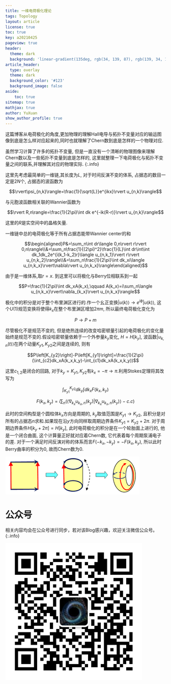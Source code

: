 ```yaml
---
title: 一维电荷极化理论
tags: Topology
layout: article
license: true
toc: true
key: a20210425
pageview: true
header:
  theme: dark
  background: 'linear-gradient(135deg, rgb(34, 139, 87), rgb(139, 34, 139))'
article_header:
  type: overlay
  theme: dark
  background_color: '#123'
  background_image: false
aside:
    toc: true
sitemap: true
mathjax: true
author: YuXuan
show_author_profile: true
---
```

这篇博客从电荷极化的角度,更加物理的理解Hall电导与拓扑不变量对应的输运图像到底是怎么样对应起来的,同时也就理解了Chern数到底是怎样的一个物理对应.
<!--more-->

虽然学习计算了许多的拓扑不变量, 但是一直没有一个清晰的物理图像来理解Chern数以及一些拓扑不变量到底是怎样的, 这里就整理一下电荷极化与拓扑不变量之间的联系,并理解其对应的物理实际.
{:.info}

这里先考虑最简单的一维链,其长度为$L$, 对于时间反演不变的体系, 占据态的数目一定是$2N$个, 占据态的波函数为

$$\rvert\psi_{n,k}\rangle=\frac{1}{\sqrt{L}}e^{ikx}\rvert u_{n,k}\rangle$$

与元胞波函数相关联的Wannier函数为

$$\rvert R,n\rangle=\frac{1}{2\pi}\int dk e^{-ik(R-r)}\rvert u_{n,k}\rangle$$

这里的$R$是实空间中的晶格矢量.

一维链中总的电荷极化等于所有占据态能带Wannier center的和

$$\begin{aligned}P&=\sum_n\int dr\langle 0,n\rvert r\rvert 0,n\rangle\\&=\sum_n\frac{1}{(2\pi)^2}\frac{1}{L}\int dr\int\int dk_1dk_2e^{i(k_1-k_2)r}\langle u_{n,k_1}\rvert r\rvert u_{n,k_2}\rangle\\&=\sum_n\frac{1}{2\pi}\int dk_xi\langle u_{n,k_x}\rvert\nabla\rvert u_{n,k_x}\rangle\end{aligned}$$

由于是一维体系,取$r=x$. 到这里可以将极化与Berry位相联系到一起

$$P=\frac{1}{2\pi}\int dk_xA(k_x),\qquad A(k_x)=i\sum_n\langle u_{n,k_x}\rvert\nabla_{k_x}\rvert u_{n,k_x}\rangle$$

极化中的积分是对于整个布里渊区进行的.作一个幺正变换$\rvert u(k)\rangle\rightarrow e^{i\phi}\rvert u(k)\rangle$, 这个$U(1)$规范变换将使得$k_x$在整个布里渊区增加$2\pi m$, 所以最终电荷极化变化为

$$P\rightarrow P+m$$

尽管极化不是规范不变的, 但是绝热连续的改变哈密顿量引起的电荷极化的变化量始终是规范不变的.假设哈密顿量依赖于一个外参量$k_y$变化, $H=H\left[k_y\right]$, 波函数$\rvert u_{k,n}(t)\rangle$在两个动量$K_{y1},K_{y2}$之间是连续的, 则有

$$P\left[K_{y2}\right]-P\left[K_{y1}\right]=\frac{1}{2\pi}(\int_{c2}dk_xA(k_x,k_y)-\int_{c1}dk_xA(k_x,k_y))$$

这里$c_{1,2}$是闭合的回路, 对于$k_y=K_{y1},K_{y2}$有$k_x=-\pi\rightarrow \pi$.利用Stokes定理将其改写为

$$\int_{K_{y1}}^{K_{y2}}dk_y\int dk_xF(k_x,k_y)$$

$$F(k_x,k_y)=i\sum_n(\langle\nabla_{k_x}u_{k_x,n}(k_y)\rvert\nabla_{k_x}u_{k_x,n}(k_y)\rangle-c.c)$$

此时的空间构型是个圆柱体$k_x$方向是周期的, $k_y$取值范围是$K_{y1}\rightarrow K_{y2}$, 且积分是对所有的占据态$n$求和.如果现在沿$y$方向同样取周期边界条件$K_{y1}=K_{y2}+2\pi$. 对于周期边界条件$H\left[k_y+2\pi\right]=H\left[k_y\right]$, 此时电荷极化的积分是在一个轮胎面上进行的, 他是一个闭合曲面, 这个计算量正好就对应着Chern数, 它代表着每个周期泵浦电子的差. 对于一个满足时间反演对称的体系而言$F(-k_x,-k_y)=-F(k_x,k_y)$, 所以此时Berry曲率的积分为0, 故而Chern数为0.

![png](/assets/images/topology/tour.png)

# 公众号
相关内容均会在公众号进行同步，若对该Blog感兴趣，欢迎关注微信公众号。
{:.info}

![png](/assets/images/qrcode.jpg)
